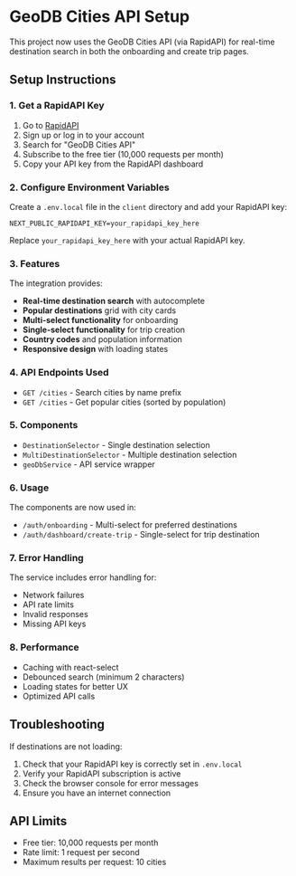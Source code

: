 # GeoDB Cities API Setup

This project now uses the GeoDB Cities API (via RapidAPI) for real-time destination search in both the onboarding and create trip pages.

## Setup Instructions

### 1. Get a RapidAPI Key

1. Go to [RapidAPI](https://rapidapi.com/)
2. Sign up or log in to your account
3. Search for "GeoDB Cities API"
4. Subscribe to the free tier (10,000 requests per month)
5. Copy your API key from the RapidAPI dashboard

### 2. Configure Environment Variables

Create a `.env.local` file in the `client` directory and add your RapidAPI key:

```env
NEXT_PUBLIC_RAPIDAPI_KEY=your_rapidapi_key_here
```

Replace `your_rapidapi_key_here` with your actual RapidAPI key.

### 3. Features

The integration provides:

- **Real-time destination search** with autocomplete
- **Popular destinations** grid with city cards
- **Multi-select functionality** for onboarding
- **Single-select functionality** for trip creation
- **Country codes** and population information
- **Responsive design** with loading states

### 4. API Endpoints Used

- `GET /cities` - Search cities by name prefix
- `GET /cities` - Get popular cities (sorted by population)

### 5. Components

- `DestinationSelector` - Single destination selection
- `MultiDestinationSelector` - Multiple destination selection
- `geoDbService` - API service wrapper

### 6. Usage

The components are now used in:
- `/auth/onboarding` - Multi-select for preferred destinations
- `/auth/dashboard/create-trip` - Single-select for trip destination

### 7. Error Handling

The service includes error handling for:
- Network failures
- API rate limits
- Invalid responses
- Missing API keys

### 8. Performance

- Caching with react-select
- Debounced search (minimum 2 characters)
- Loading states for better UX
- Optimized API calls

## Troubleshooting

If destinations are not loading:

1. Check that your RapidAPI key is correctly set in `.env.local`
2. Verify your RapidAPI subscription is active
3. Check the browser console for error messages
4. Ensure you have an internet connection

## API Limits

- Free tier: 10,000 requests per month
- Rate limit: 1 request per second
- Maximum results per request: 10 cities 